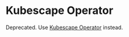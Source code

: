 # Kubescape Operator

Deprecated. Use [Kubescape Operator](/charts/kubescape-operator/README.md) instead.